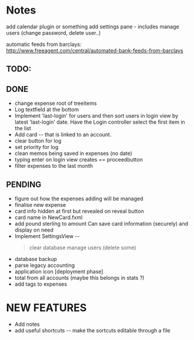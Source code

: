 # Notes 

add calendar plugin or something
add settings pane - includes manage users (change password, delete user..) 

automatic feeds from barclays:  
http://www.freeagent.com/central/automated-bank-feeds-from-barclays


TODO: 
-----

## DONE
* change expense root of treeitems
* Log textfield at the bottom 
* Implement 'last-login' for users and then sort users in login view by latest 'last-login' date. 
  Have the Login controller select the first item in the list 
* Add card -- that is linked to an account.
* clear button for log
* set priority for log
* clean memos being saved in expenses (no date) 
* typing enter on login view creates == proceedbutton
* filter expenses to the last month 

## PENDING
* figure out how the expenses adding will be managed
* finalise new expense 
* card info hidden at first but revealed on reveal button 
* card name in NewCard.fxml
* add pound sterling to amount
  Can save card information (securely) and display on need
* Implement SettingsView --
	> clear database
	> manage users (delete some)    
* database backup 
* parse legacy accounting
* application icon [deployment phase]
* total from all accounts (maybe this belongs in stats ?)
* add tags to expenses 

# NEW FEATURES
* Add notes
* add useful shortcuts -- make the sortcuts editable through a file 